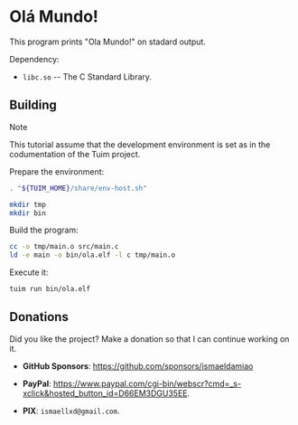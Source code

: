 # Olá Mundo!

This program prints "Ola Mundo!" on stadard output.

Dependency:
* `libc.so` -- The C Standard Library.

## Building

> [!NOTE]
> This tutorial assume that the development environment is set as in
> the codumentation of the Tuim project.

Prepare the environment:

```sh
. "${TUIM_HOME}/share/env-host.sh"

mkdir tmp
mkdir bin
```

Build the program:

```sh
cc -o tmp/main.o src/main.c
ld -e main -o bin/ola.elf -l c tmp/main.o
```

Execute it:

```sh
tuim run bin/ola.elf
```

## Donations

Did you like the project? Make a donation so that I can continue working on it.

- **GitHub Sponsors**: https://github.com/sponsors/ismaeldamiao

- **PayPal**: <https://www.paypal.com/cgi-bin/webscr?cmd=_s-xclick&hosted_button_id=D66EM3DGU35EE>.

- **PIX**: `ismaellxd@gmail.com`.
